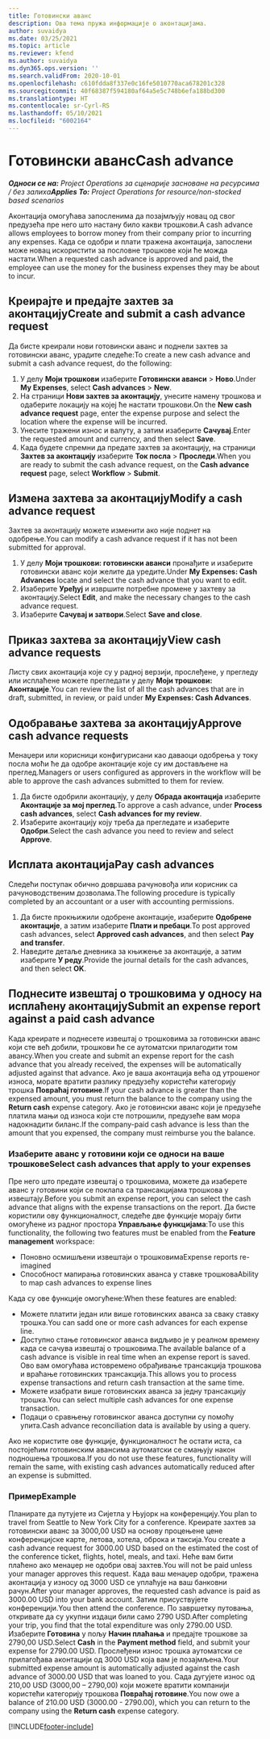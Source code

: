 ```yaml
---
title: Готовински аванс
description: Ова тема пружа информације о аконтацијама.
author: suvaidya
ms.date: 03/25/2021
ms.topic: article
ms.reviewer: kfend
ms.author: suvaidya
ms.dyn365.ops.version: ''
ms.search.validFrom: 2020-10-01
ms.openlocfilehash: c610fdda8f337e0c16fe5010770aca678201c328
ms.sourcegitcommit: 40f68387f594180af64a5e5c748b6efa188bd300
ms.translationtype: HT
ms.contentlocale: sr-Cyrl-RS
ms.lasthandoff: 05/10/2021
ms.locfileid: "6002164"
---
```

# <a name="cash-advance"></a><span data-ttu-id="8a7c4-103">Готовински аванс</span><span class="sxs-lookup"><span data-stu-id="8a7c4-103">Cash advance</span></span>

<span data-ttu-id="8a7c4-104">_**Односи се на:** Project Operations за сценарије засноване на ресурсима / без залиха_</span><span class="sxs-lookup"><span data-stu-id="8a7c4-104">_**Applies To:** Project Operations for resource/non-stocked based scenarios_</span></span>

<span data-ttu-id="8a7c4-105">Аконтација омогућава запосленима да позајмљују новац од свог предузећа пре него што настану било какви трошкови.</span><span class="sxs-lookup"><span data-stu-id="8a7c4-105">A cash advance allows employees to borrow money from their company prior to incurring any expenses.</span></span> <span data-ttu-id="8a7c4-106">Када се одобри и плати тражена аконтација, запослени може новац искористити за пословне трошкове који ће можда настати.</span><span class="sxs-lookup"><span data-stu-id="8a7c4-106">When a requested cash advance is approved and paid, the employee can use the money for the business expenses they may be about to incur.</span></span> 

## <a name="create-and-submit-a-cash-advance-request"></a><span data-ttu-id="8a7c4-107">Креирајте и предајте захтев за аконтацију</span><span class="sxs-lookup"><span data-stu-id="8a7c4-107">Create and submit a cash advance request</span></span>
<span data-ttu-id="8a7c4-108">Да бисте креирали нови готовински аванс и поднели захтев за готовински аванс, урадите следеће:</span><span class="sxs-lookup"><span data-stu-id="8a7c4-108">To create a new cash advance and submit a cash advance request, do the following:</span></span> 

1. <span data-ttu-id="8a7c4-109">У делу **Моји трошкови** изаберите **Готовински аванси** > **Ново**.</span><span class="sxs-lookup"><span data-stu-id="8a7c4-109">Under **My Expenses**, select **Cash advances** > **New**.</span></span> 
2. <span data-ttu-id="8a7c4-110">На страници **Нови захтев за аконтацију**, унесите намену трошкова и одаберите локацију на којеј ће настати трошкови.</span><span class="sxs-lookup"><span data-stu-id="8a7c4-110">On the **New cash advance request** page, enter the expense purpose and select the location where the expense will be incurred.</span></span>
3. <span data-ttu-id="8a7c4-111">Унесите тражени износ и валуту, а затим изаберите **Сачувај**.</span><span class="sxs-lookup"><span data-stu-id="8a7c4-111">Enter the requested amount and currency, and then select **Save**.</span></span> 
4. <span data-ttu-id="8a7c4-112">Када будете спремни да предате захтев за аконтацију, на страници **Захтев за аконтацију** изаберите **Ток посла** > **Проследи**.</span><span class="sxs-lookup"><span data-stu-id="8a7c4-112">When you are ready to submit the cash advance request, on the **Cash advance request** page, select **Workflow** > **Submit**.</span></span>

## <a name="modify-a-cash-advance-request"></a><span data-ttu-id="8a7c4-113">Измена захтева за аконтацију</span><span class="sxs-lookup"><span data-stu-id="8a7c4-113">Modify a cash advance request</span></span>

<span data-ttu-id="8a7c4-114">Захтев за аконтацију можете изменити ако није поднет на одобрење.</span><span class="sxs-lookup"><span data-stu-id="8a7c4-114">You can modify a cash advance request if it has not been submitted for approval.</span></span>

1. <span data-ttu-id="8a7c4-115">У делу **Моји трошкови: готовински аванси** пронађите и изаберите готовински аванс који желите да уредите.</span><span class="sxs-lookup"><span data-stu-id="8a7c4-115">Under **My Expenses: Cash Advances** locate and select the cash advance that you want to edit.</span></span>
2. <span data-ttu-id="8a7c4-116">Изаберите **Уређуј** и извршите потребне промене у захтеву за аконтацију.</span><span class="sxs-lookup"><span data-stu-id="8a7c4-116">Select **Edit**, and make the necessary changes to the cash advance request.</span></span> 
3. <span data-ttu-id="8a7c4-117">Изаберите **Сачувај и затвори**.</span><span class="sxs-lookup"><span data-stu-id="8a7c4-117">Select **Save and close**.</span></span>


## <a name="view-cash-advance-requests"></a><span data-ttu-id="8a7c4-118">Приказ захтева за аконтацију</span><span class="sxs-lookup"><span data-stu-id="8a7c4-118">View cash advance requests</span></span>
<span data-ttu-id="8a7c4-119">Листу свих аконтација које су у радној верзији, прослеђене, у прегледу или исплаћене можете прегледати у делу **Моји трошкови: Аконтације**.</span><span class="sxs-lookup"><span data-stu-id="8a7c4-119">You can review the list of all the cash advances that are in draft, submitted, in review, or paid under **My Expenses: Cash Advances**.</span></span> 

## <a name="approve-cash-advance-requests"></a><span data-ttu-id="8a7c4-120">Одобравање захтева за аконтацију</span><span class="sxs-lookup"><span data-stu-id="8a7c4-120">Approve cash advance requests</span></span>

<span data-ttu-id="8a7c4-121">Менаџери или корисници конфигурисани као даваоци одобрења у току посла моћи ће да одобре аконтације које су им достављене на преглед.</span><span class="sxs-lookup"><span data-stu-id="8a7c4-121">Managers or users configured as approvers in the workflow will be able to approve the cash advances submitted to them for review.</span></span> 

1. <span data-ttu-id="8a7c4-122">Да бисте одобрили аконтацију, у делу **Обрада аконтација** изаберите **Аконтације за мој преглед**.</span><span class="sxs-lookup"><span data-stu-id="8a7c4-122">To approve a cash advance, under **Process cash advances**, select **Cash advances for my review**.</span></span>
2. <span data-ttu-id="8a7c4-123">Изаберите аконтацију коју треба да прегледате и изаберите **Одобри**.</span><span class="sxs-lookup"><span data-stu-id="8a7c4-123">Select the cash advance you need to review and select **Approve**.</span></span>  

## <a name="pay-cash-advances"></a><span data-ttu-id="8a7c4-124">Исплата аконтација</span><span class="sxs-lookup"><span data-stu-id="8a7c4-124">Pay cash advances</span></span> 
<span data-ttu-id="8a7c4-125">Следећи поступак обично довршава рачуновођа или корисник са рачуноводственим дозволама.</span><span class="sxs-lookup"><span data-stu-id="8a7c4-125">The following procedure is typically completed by an accountant or a user with accounting permissions.</span></span>

1. <span data-ttu-id="8a7c4-126">Да бисте прокњижили одобрене аконтације, изаберите **Одобрене аконтације**, а затим изаберите **Плати и пребаци**.</span><span class="sxs-lookup"><span data-stu-id="8a7c4-126">To post approved cash advances, select **Approved cash advances**, and then select **Pay and transfer**.</span></span>  
2. <span data-ttu-id="8a7c4-127">Наведите детаље дневника за књижење за аконтације, а затим изаберите **У реду**.</span><span class="sxs-lookup"><span data-stu-id="8a7c4-127">Provide the journal details for the cash advances, and then select **OK**.</span></span> 

## <a name="submit-an-expense-report-against-a-paid-cash-advance"></a><span data-ttu-id="8a7c4-128">Поднесите извештај о трошковима у односу на исплаћену аконтацију</span><span class="sxs-lookup"><span data-stu-id="8a7c4-128">Submit an expense report against a paid cash advance</span></span> 

<span data-ttu-id="8a7c4-129">Када креирате и поднесете извештај о трошковима за готовински аванс који сте већ добили, трошкови ће се аутоматски прилагодити том авансу.</span><span class="sxs-lookup"><span data-stu-id="8a7c4-129">When you create and submit an expense report for the cash advance that you already received, the expenses will be automatically adjusted against that advance.</span></span> <span data-ttu-id="8a7c4-130">Ако је ваша аконтација већа од утрошеног износа, морате вратити разлику предузећу користећи категорију трошка **Повраћај готовине**.</span><span class="sxs-lookup"><span data-stu-id="8a7c4-130">If your cash advance is greater than the expensed amount, you must return the balance to the company using the **Return cash** expense category.</span></span> <span data-ttu-id="8a7c4-131">Ако је готовински аванс који је предузеће платила мањи од износа који сте потрошили, предузеће вам мора надокнадити биланс.</span><span class="sxs-lookup"><span data-stu-id="8a7c4-131">If the company-paid cash advance is less than the amount that you expensed, the company must reimburse you the balance.</span></span> 

### <a name="select-cash-advances-that-apply-to-your-expenses"></a><span data-ttu-id="8a7c4-132">Изаберите аванс у готовини који се односи на ваше трошкове</span><span class="sxs-lookup"><span data-stu-id="8a7c4-132">Select cash advances that apply to your expenses</span></span>
<span data-ttu-id="8a7c4-133">Пре него што предате извештај о трошковима, можете да изаберете аванс у готовини који се поклапа са трансакцијама трошкова у извештају.</span><span class="sxs-lookup"><span data-stu-id="8a7c4-133">Before you submit an expense report, you can select the cash advance that aligns with the expense transactions on the report.</span></span> <span data-ttu-id="8a7c4-134">Да бисте користили ову функционалност, следеће две функције морају бити омогућене из радног простора **Управљање функцијама**:</span><span class="sxs-lookup"><span data-stu-id="8a7c4-134">To use this functionality, the following two features must be enabled from the **Feature management** workspace:</span></span>

  - <span data-ttu-id="8a7c4-135">Поновно осмишљени извештаји о трошковима</span><span class="sxs-lookup"><span data-stu-id="8a7c4-135">Expense reports re-imagined</span></span>
  - <span data-ttu-id="8a7c4-136">Способност мапирања готовинских аванса у ставке трошкова</span><span class="sxs-lookup"><span data-stu-id="8a7c4-136">Ability to map cash advances to expense lines</span></span>
 
 <span data-ttu-id="8a7c4-137">Када су ове функције омогућене:</span><span class="sxs-lookup"><span data-stu-id="8a7c4-137">When these features are enabled:</span></span>
 
  - <span data-ttu-id="8a7c4-138">Можете платити један или више готовинских аванса за сваку ставку трошка.</span><span class="sxs-lookup"><span data-stu-id="8a7c4-138">You can sadd one or more cash advances for each expense line.</span></span>
  - <span data-ttu-id="8a7c4-139">Доступно стање готовинског аванса видљиво је у реалном времену када се сачува извештај о трошковима.</span><span class="sxs-lookup"><span data-stu-id="8a7c4-139">The available balance of a cash advance is visible in real time when an expense report is saved.</span></span> <span data-ttu-id="8a7c4-140">Ово вам омогућава истовремено обрађивање трансакција трошкова и враћање готовинских трансакција.</span><span class="sxs-lookup"><span data-stu-id="8a7c4-140">This allows you to process expense transactions and return cash transaction at the same time.</span></span>
  - <span data-ttu-id="8a7c4-141">Можете изабрати више готовинских аванса за једну трансакцију трошка.</span><span class="sxs-lookup"><span data-stu-id="8a7c4-141">You can select multiple cash advances for one expense transaction.</span></span>
  - <span data-ttu-id="8a7c4-142">Подаци о сравњењу готовинског аванса доступни су помоћу упита.</span><span class="sxs-lookup"><span data-stu-id="8a7c4-142">Cash advance reconciliation data is available by using a query.</span></span> 
 
<span data-ttu-id="8a7c4-143">Ако не користите ове функције, функционалност ће остати иста, са постојећим готовинским авансима аутоматски се смањују након подношења трошкова.</span><span class="sxs-lookup"><span data-stu-id="8a7c4-143">If you do not use these features, functionality will remain the same, with existing cash advances automatically reduced after an expense is submitted.</span></span>

### <a name="example"></a><span data-ttu-id="8a7c4-144">Пример</span><span class="sxs-lookup"><span data-stu-id="8a7c4-144">Example</span></span> 
<span data-ttu-id="8a7c4-145">Планирате да путујете из Сијетла у Њујорк на конференцију.</span><span class="sxs-lookup"><span data-stu-id="8a7c4-145">You plan to travel from Seattle to New York City for a conference.</span></span> <span data-ttu-id="8a7c4-146">Креирате захтев за готовински аванс за 3000,00 USD на основу процењене цене конференцијске карте, летова, хотела, оброка и таксија.</span><span class="sxs-lookup"><span data-stu-id="8a7c4-146">You create a cash advance request for 3000.00 USD based on the estimated the cost of the conference ticket, flights, hotel, meals, and taxi.</span></span> <span data-ttu-id="8a7c4-147">Неће вам бити плаћено ако менаџер не одобри овај захтев.</span><span class="sxs-lookup"><span data-stu-id="8a7c4-147">You will not be paid unless your manager approves this request.</span></span> <span data-ttu-id="8a7c4-148">Када ваш менаџер одобри, тражена аконтација у износу од 3000 USD се уплаћује на ваш банковни рачун.</span><span class="sxs-lookup"><span data-stu-id="8a7c4-148">After your manager approves, the requested cash advance is paid as 3000.00 USD into your bank account.</span></span> <span data-ttu-id="8a7c4-149">Затим присуствујете конференцији.</span><span class="sxs-lookup"><span data-stu-id="8a7c4-149">You then attend the conference.</span></span> <span data-ttu-id="8a7c4-150">По завршетку путовања, откривате да су укупни издаци били само 2790 USD.</span><span class="sxs-lookup"><span data-stu-id="8a7c4-150">After completing your trip, you find that the total expenditure was only 2790.00 USD.</span></span> <span data-ttu-id="8a7c4-151">Изаберите **Готовина** у пољу **Начин плаћања** и предајте трошкове за 2790,00 USD.</span><span class="sxs-lookup"><span data-stu-id="8a7c4-151">Select **Cash** in the **Payment method** field, and submit your expense for 2790.00 USD.</span></span> <span data-ttu-id="8a7c4-152">Прослеђени износ трошка аутоматски се прилагођава аконтацији од 3000 USD која вам је позајмљена.</span><span class="sxs-lookup"><span data-stu-id="8a7c4-152">Your submitted expense amount is automatically adjusted against the cash advance of 3000.00 USD that was loaned to you.</span></span> <span data-ttu-id="8a7c4-153">Сада дугујете износ од 210,00 USD (3000,00 – 2790,00) који можете вратити компанији користећи категорију трошкова **Повраћај готовине**.</span><span class="sxs-lookup"><span data-stu-id="8a7c4-153">You now owe a balance of 210.00 USD (3000.00 - 2790.00), which you can return to the company using the **Return cash** expense category.</span></span>



[!INCLUDE[footer-include](../includes/footer-banner.md)]
